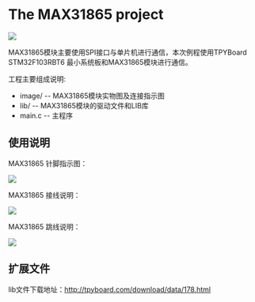 <h1>The MAX31865 project</h1>



<img src="https://github.com/TPYBoard/MAX31865/blob/master/image/max31865实物图.png" style="max-width:100%;">

MAX31865模块主要使用SPI接口与单片机进行通信，本次例程使用TPYBoard STM32F103RBT6 最小系统板和MAX31865模块进行通信。

工程主要组成说明:

<ul>
<li>image/ -- MAX31865模块实物图及连接指示图</li>
<li>lib/ -- MAX31865模块的驱动文件和LIB库</li>
<li>main.c  -- 主程序</li>
</ul>

<h2>使用说明</h2>

MAX31865 针脚指示图：

<img src="https://github.com/TPYBoard/MAX31865/blob/master/image/max31865.png" style="max-width:100%;">

MAX31865 接线说明：

<img src="https://github.com/TPYBoard/MAX31865/blob/master/image/接线图.png" style="max-width:100%;">

MAX31865 跳线说明：

<img src="https://github.com/TPYBoard/MAX31865/blob/master/image/跳线图.png" style="max-width:100%;">

<h2>扩展文件</h2>

lib文件下载地址：http://tpyboard.com/download/data/178.html


